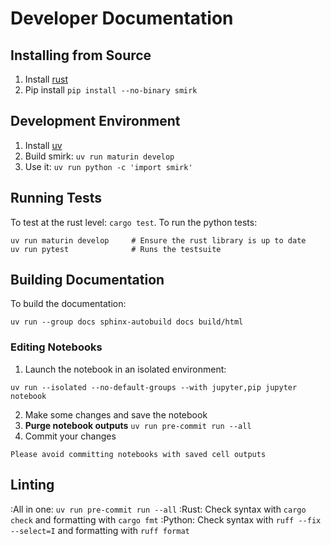 # Developer Documentation

## Installing from Source

1. Install [rust]
2. Pip install `pip install --no-binary smirk`

## Development Environment

1. Install [uv]
2. Build smirk: `uv run maturin develop`
3. Use it: `uv run python -c 'import smirk'`

[rust]: https://www.rust-lang.org/tools/install
[uv]: https://docs.astral.sh/uv/

## Running Tests

To test at the rust level: `cargo test`. To run the python tests:

```shell
uv run maturin develop     # Ensure the rust library is up to date
uv run pytest              # Runs the testsuite
```

## Building Documentation

To build the documentation:
```shell
uv run --group docs sphinx-autobuild docs build/html
```

### Editing Notebooks

1. Launch the notebook in an isolated environment:
```shell
uv run --isolated --no-default-groups --with jupyter,pip jupyter notebook
```
2. Make some changes and save the notebook
3. **Purge notebook outputs** `uv run pre-commit run --all`
4. Commit your changes

```{important}
Please avoid committing notebooks with saved cell outputs
```

## Linting

:All in one: `uv run pre-commit run --all`
:Rust:
   Check syntax with `cargo check` and formatting with `cargo fmt`
:Python:
   Check syntax with `ruff --fix --select=I` and formatting with `ruff format`
